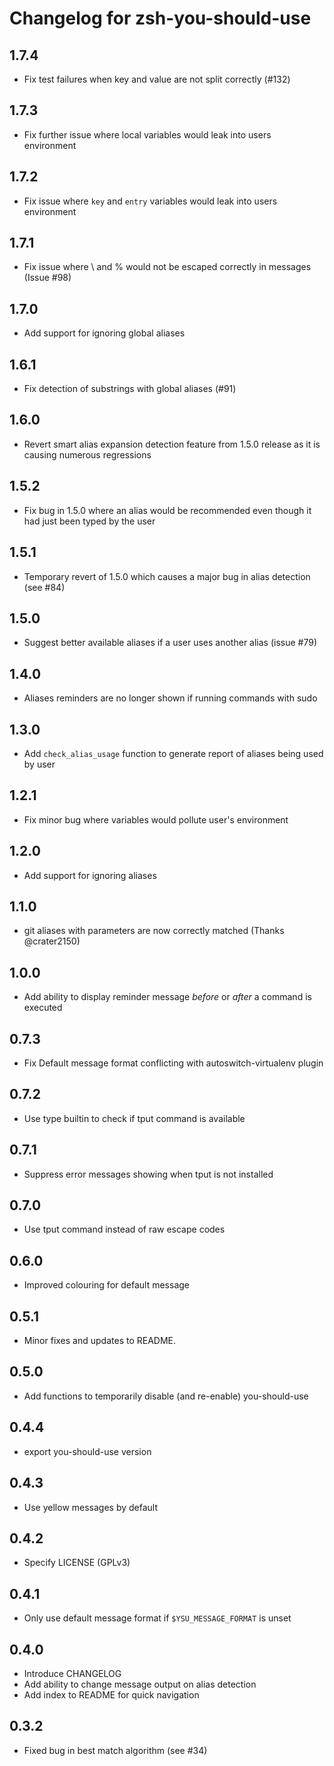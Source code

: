 Changelog for zsh-you-should-use
================================

1.7.4
-----
* Fix test failures when key and value are not split correctly (#132)

1.7.3
-----
* Fix further issue where local variables would leak into users environment

1.7.2
-----
* Fix issue where `key` and `entry` variables would leak into users environment

1.7.1
-----
* Fix issue where \ and % would not be escaped correctly in messages (Issue #98)

1.7.0
-----
* Add support for ignoring global aliases

1.6.1
-----
* Fix detection of substrings with global aliases (#91)

1.6.0
-----
* Revert smart alias expansion detection feature from 1.5.0 release as it is causing numerous regressions

1.5.2
-----
* Fix bug in 1.5.0 where an alias would be recommended even though it had just been typed by the user

1.5.1
-----
* Temporary revert of 1.5.0 which causes a major bug in alias detection (see #84)

1.5.0
-----
* Suggest better available aliases if a user uses another alias (issue #79)

1.4.0
-----
* Aliases reminders are no longer shown if running commands with sudo

1.3.0
-----
* Add `check_alias_usage` function to generate report of aliases being used by user

1.2.1
-----
* Fix minor bug where variables would pollute user's environment

1.2.0
-----
* Add support for ignoring aliases

1.1.0
-----
* git aliases with parameters are now correctly matched (Thanks @crater2150)

1.0.0
-----
* Add ability to display reminder message *before* or *after* a command is executed

0.7.3
-----
* Fix Default message format conflicting with autoswitch-virtualenv plugin

0.7.2
-----
* Use type builtin to check if tput command is available

0.7.1
-----
* Suppress error messages showing when tput is not installed

0.7.0
-----
* Use tput command instead of raw escape codes

0.6.0
-----
* Improved colouring for default message

0.5.1
-----
* Minor fixes and updates to README.

0.5.0
-----
* Add functions to temporarily disable (and re-enable) you-should-use

0.4.4
-----
* export you-should-use version

0.4.3
-----
* Use yellow messages by default


0.4.2
-----
* Specify LICENSE (GPLv3)

0.4.1
-----
* Only use default message format if `$YSU_MESSAGE_FORMAT` is unset

0.4.0
-----
* Introduce CHANGELOG
* Add ability to change message output on alias detection
* Add index to README for quick navigation


0.3.2
-----
* Fixed bug in best match algorithm (see #34)
